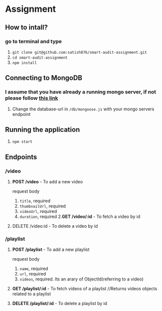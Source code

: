 # Assignment

## How to intall?

### go to terminal and type
1. `git clone git@github.com:satish876/smart-audit-assignment.git`
2. `cd smart-audit-assignment`
3. `npm install`

## Connecting to MongoDB

### I assume that you have already a running mongo server, if not please follow [this link](https://docs.mongodb.com/manual/installation/)

1. Change the database-url in `/db/mongoose.js` with your mongo servers endpoint

## Running the application
1. `npm start`

## Endpoints

### /video
1. **POST /video** - To add a new video
    
    request body
   1. `title`, required
   2. `thumbnailUrl`, required
   3. `videoUrl`, required
   4. `duration`, required
2.**GET /video/:id** - To fetch a video by id
3. DELETE /video:id - To delete a video by id


### /playlist
1. **POST /playlist** - To add a new playlist

    request body
   1. `name`, required
   2. `url`, required
   3. `videos`, required.  Its an arary of ObjectId(referring to a video) 

2. **GET /playlist/:id** - To fetch videos of a playlist
   //Returns videos objects related to a playlist

3. **DELETE /playlist/:id** - To delete a playlist by id
